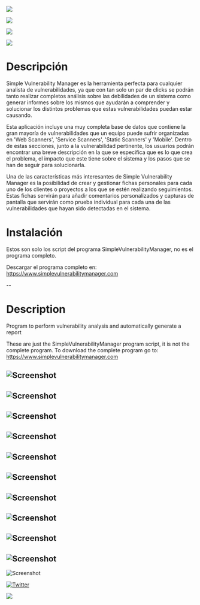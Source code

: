 ![](https://img.shields.io/github/downloads/simplevulnerabilitymanager/svm/total.svg)

![](https://img.shields.io/github/issues/simplevulnerabilitymanager/svm.svg)

![](https://img.shields.io/github/release/simplevulnerabilitymanager/svm.svg)

[![](https://img.shields.io/website-up-down-green-red/https/shields.io.svg?label=SimpleVulnerabilityManager-Website)](https://www.simplevulnerabilitymanager.com/)

# Descripción
Simple Vulnerability Manager es la herramienta perfecta para cualquier analista de vulnerabilidades, ya que con tan solo un par de clicks se podrán tanto realizar completos análisis sobre las debilidades de un sistema como generar informes sobre los mismos que ayudarán a comprender y solucionar los distintos problemas que estas vulnerabilidades puedan estar causando.


Esta aplicación incluye una muy completa base de datos que contiene la gran mayoría de vulnerabilidades que un equipo puede sufrir organizadas en 'Web Scanners', 'Service Scanners', 'Static Scanners' y 'Mobile'. Dentro de estas secciones, junto a la vulnerabilidad pertinente, los usuarios podrán encontrar una breve descripción en la que se especifica que es lo que crea el problema, el impacto que este tiene sobre el sistema y los pasos que se han de seguir para solucionarla.


Una de las características más interesantes de Simple Vulnerability Manager es la posibilidad de crear y gestionar fichas personales para cada uno de los clientes o proyectos a los que se estén realizando seguimientos. Estas fichas servirán para añadir comentarios personalizados y capturas de pantalla que servirán como prueba individual para cada una de las vulnerabilidades que hayan sido detectadas en el sistema.


# Instalación
Estos son solo los script del programa SimpleVulnerabilityManager, no es el programa completo.

Descargar el programa completo en:
https://www.simplevulnerabilitymanager.com




--
# Description
Program to perform vulnerability analysis and automatically generate a report

These are just the SimpleVulnerabilityManager program script, it is not the complete program. To download the complete program go to: https://www.simplevulnerabilitymanager.com



![Screenshot](svm_screenshot1.png)
--
![Screenshot](svm_screenshot2.png)
--
![Screenshot](svm_screenshot3.png)
--
![Screenshot](svm_screenshot4.png)
--
![Screenshot](svm_screenshot5.png)
--
![Screenshot](svm_screenshot6.png)
--
![Screenshot](svm_screenshot7.png)
--
![Screenshot](svm_screenshot8.png)
--
![Screenshot](svm_screenshot9.png)
--
![Screenshot](svm_screenshot10.png)
--
![Screenshot](svm_screenshot11.png)



[![Twitter](https://img.shields.io/badge/Twitter-SimpleVulnManag-blue.svg)](https://twitter.com/SimpleVulnManag)

[![](https://img.shields.io/twitter/follow/SimpleVulnManag.svg?label=Follow&style=social)](https://twitter.com/SimpleVulnManag)

